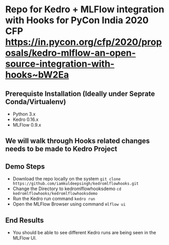 # Repo for Kedro + MLFlow integration with Hooks for PyCon India 2020 CFP https://in.pycon.org/cfp/2020/proposals/kedro-mlflow-an-open-source-integration-with-hooks~bW2Ea

## Prerequiste Installation (Ideally under Seprate Conda/Virtualenv)
- Python  3.x
- Kedro   0.16.x
- MLFlow  0.9.x

## We will walk through Hooks related changes needs to be made to Kedro Project

## Demo Steps
- Download the repo locally on the system ``` git clone https://github.com/iamkuldeepsingh/kedromlflowhooks.git ```
- Change the Directory to kedromlflowhooksdemo ``` cd kedromlflowhooks/kedromlflowhooksdemo ```
- Run the Kedro run command ``` kedro run ```
- Open the MLFlow Browser using command ``` mlflow ui ```

## End Results
- You should be able to see different Kedro runs are being seen in the MLFlow UI.
